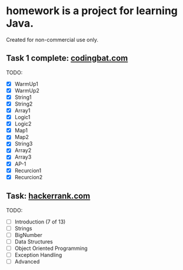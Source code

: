 # **homework** is a project for learning Java.

Created for non-commercial use only.

## Task 1 complete: [codingbat.com](http://codingbat.com/done?user=evgeniy.krysenko@yandex.ru&tag=4886278468)

TODO:
* [X] WarmUp1
* [X] WarmUp2
* [X] String1
* [X] String2
* [X] Array1
* [X] Logic1
* [X] Logic2
* [X] Map1
* [X] Map2
* [X] String3
* [X] Array2
* [X] Array3
* [X] AP-1
* [X] Recurcion1
* [X] Recurcion2

## Task: [hackerrank.com](https://www.hackerrank.com/domains/java/java-introduction/1)
 
TODO:
* [ ] Introduction (7 of 13)
* [ ] Strings
* [ ] BigNumber
* [ ] Data Structures
* [ ] Object Oriented Programming
* [ ] Exception Handling
* [ ] Advanced
